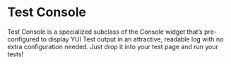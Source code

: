 Test Console
============

Test Console is a specialized subclass of the Console widget that’s pre- configured to display YUI Test output in an attractive, readable log with no extra configuration needed. Just drop it into your test page and run your tests!
